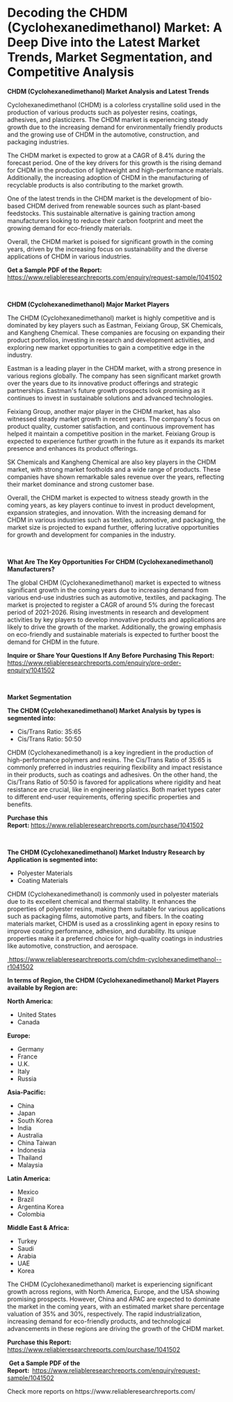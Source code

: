 <p><h1>Decoding the CHDM (Cyclohexanedimethanol) Market: A Deep Dive into the Latest Market Trends, Market Segmentation, and Competitive Analysis</h1></p><p><strong>CHDM (Cyclohexanedimethanol) Market Analysis and Latest Trends</strong></p>
<p><p>Cyclohexanedimethanol (CHDM) is a colorless crystalline solid used in the production of various products such as polyester resins, coatings, adhesives, and plasticizers. The CHDM market is experiencing steady growth due to the increasing demand for environmentally friendly products and the growing use of CHDM in the automotive, construction, and packaging industries.</p><p>The CHDM market is expected to grow at a CAGR of 8.4% during the forecast period. One of the key drivers for this growth is the rising demand for CHDM in the production of lightweight and high-performance materials. Additionally, the increasing adoption of CHDM in the manufacturing of recyclable products is also contributing to the market growth.</p><p>One of the latest trends in the CHDM market is the development of bio-based CHDM derived from renewable sources such as plant-based feedstocks. This sustainable alternative is gaining traction among manufacturers looking to reduce their carbon footprint and meet the growing demand for eco-friendly materials.</p><p>Overall, the CHDM market is poised for significant growth in the coming years, driven by the increasing focus on sustainability and the diverse applications of CHDM in various industries.</p></p>
<p><strong>Get a Sample PDF of the Report:&nbsp;</strong> <a href="https://www.reliableresearchreports.com/enquiry/request-sample/1041502">https://www.reliableresearchreports.com/enquiry/request-sample/1041502</a></p>
<p>&nbsp;</p>
<p><strong>CHDM (Cyclohexanedimethanol) Major Market Players</strong></p>
<p><p>The CHDM (Cyclohexanedimethanol) market is highly competitive and is dominated by key players such as Eastman, Feixiang Group, SK Chemicals, and Kangheng Chemical. These companies are focusing on expanding their product portfolios, investing in research and development activities, and exploring new market opportunities to gain a competitive edge in the industry.</p><p>Eastman is a leading player in the CHDM market, with a strong presence in various regions globally. The company has seen significant market growth over the years due to its innovative product offerings and strategic partnerships. Eastman's future growth prospects look promising as it continues to invest in sustainable solutions and advanced technologies.</p><p>Feixiang Group, another major player in the CHDM market, has also witnessed steady market growth in recent years. The company's focus on product quality, customer satisfaction, and continuous improvement has helped it maintain a competitive position in the market. Feixiang Group is expected to experience further growth in the future as it expands its market presence and enhances its product offerings.</p><p>SK Chemicals and Kangheng Chemical are also key players in the CHDM market, with strong market footholds and a wide range of products. These companies have shown remarkable sales revenue over the years, reflecting their market dominance and strong customer base.</p><p>Overall, the CHDM market is expected to witness steady growth in the coming years, as key players continue to invest in product development, expansion strategies, and innovation. With the increasing demand for CHDM in various industries such as textiles, automotive, and packaging, the market size is projected to expand further, offering lucrative opportunities for growth and development for companies in the industry.</p></p>
<p>&nbsp;</p>
<p><strong>What Are The Key Opportunities For CHDM (Cyclohexanedimethanol) Manufacturers?</strong></p>
<p><p>The global CHDM (Cyclohexanedimethanol) market is expected to witness significant growth in the coming years due to increasing demand from various end-use industries such as automotive, textiles, and packaging. The market is projected to register a CAGR of around 5% during the forecast period of 2021-2026. Rising investments in research and development activities by key players to develop innovative products and applications are likely to drive the growth of the market. Additionally, the growing emphasis on eco-friendly and sustainable materials is expected to further boost the demand for CHDM in the future.</p></p>
<p><strong>Inquire or Share Your Questions If Any Before Purchasing This Report:</strong> <a href="https://www.reliableresearchreports.com/enquiry/pre-order-enquiry/1041502">https://www.reliableresearchreports.com/enquiry/pre-order-enquiry/1041502</a></p>
<p>&nbsp;</p>
<p><strong>Market Segmentation</strong></p>
<p><strong>The CHDM (Cyclohexanedimethanol) Market Analysis by types is segmented into:</strong></p>
<p><ul><li>Cis/Trans Ratio: 35:65</li><li>Cis/Trans Ratio: 50:50</li></ul></p>
<p><p>CHDM (Cyclohexanedimethanol) is a key ingredient in the production of high-performance polymers and resins. The Cis/Trans Ratio of 35:65 is commonly preferred in industries requiring flexibility and impact resistance in their products, such as coatings and adhesives. On the other hand, the Cis/Trans Ratio of 50:50 is favored for applications where rigidity and heat resistance are crucial, like in engineering plastics. Both market types cater to different end-user requirements, offering specific properties and benefits.</p></p>
<p><strong>Purchase this Report:&nbsp;</strong><a href="https://www.reliableresearchreports.com/purchase/1041502">https://www.reliableresearchreports.com/purchase/1041502</a></p>
<p>&nbsp;</p>
<p><strong>The CHDM (Cyclohexanedimethanol) Market Industry Research by Application is segmented into:</strong></p>
<p><ul><li>Polyester Materials</li><li>Coating Materials</li></ul></p>
<p><p>CHDM (Cyclohexanedimethanol) is commonly used in polyester materials due to its excellent chemical and thermal stability. It enhances the properties of polyester resins, making them suitable for various applications such as packaging films, automotive parts, and fibers. In the coating materials market, CHDM is used as a crosslinking agent in epoxy resins to improve coating performance, adhesion, and durability. Its unique properties make it a preferred choice for high-quality coatings in industries like automotive, construction, and aerospace.</p></p>
<p><a href="https://www.reliableresearchreports.com/chdm-cyclohexanedimethanol--r1041502">&nbsp;https://www.reliableresearchreports.com/chdm-cyclohexanedimethanol--r1041502</a></p>
<p><strong>In terms of Region, the CHDM (Cyclohexanedimethanol) Market Players available by Region are:</strong></p>
<p>
    <p> <strong> North America: </strong>
        <ul>
            <li>United States</li>
            <li>Canada</li>
        </ul>
        </p> 
    <p> <strong> Europe: </strong>
        <ul>
            <li>Germany</li>
            <li>France</li>
            <li>U.K.</li>
            <li>Italy</li>
            <li>Russia</li>
        </ul>
        </p> 
    <p> <strong> Asia-Pacific: </strong>
        <ul>
            <li>China</li>
            <li>Japan</li>
            <li>South Korea</li>
            <li>India</li>
            <li>Australia</li>
            <li>China Taiwan</li>
            <li>Indonesia</li>
            <li>Thailand</li>
            <li>Malaysia</li>
        </ul>
        </p> 
    <p> <strong> Latin America: </strong>
        <ul>
            <li>Mexico</li>
            <li>Brazil</li>
            <li>Argentina Korea</li>
            <li>Colombia</li>
        </ul>
        </p> 
    <p> <strong> Middle East & Africa: </strong>
        <ul>
            <li>Turkey</li>
            <li>Saudi</li>
            <li>Arabia</li>
            <li>UAE</li>
            <li>Korea</li>
        </ul>
    </p>
    </p>
<p><p>The CHDM (Cyclohexanedimethanol) market is experiencing significant growth across regions, with North America, Europe, and the USA showing promising prospects. However, China and APAC are expected to dominate the market in the coming years, with an estimated market share percentage valuation of 35% and 30%, respectively. The rapid industrialization, increasing demand for eco-friendly products, and technological advancements in these regions are driving the growth of the CHDM market.</p></p>
<p><strong>Purchase this Report: </strong><a href="https://www.reliableresearchreports.com/purchase/1041502">https://www.reliableresearchreports.com/purchase/1041502</a></p>
<p>&nbsp;<strong>Get a Sample PDF of the Report:&nbsp;&nbsp;</strong><a href="https://www.reliableresearchreports.com/enquiry/request-sample/1041502">https://www.reliableresearchreports.com/enquiry/request-sample/1041502</a></p>
<p><strong></strong></p>
<p>Check more reports on https://www.reliableresearchreports.com/</p>